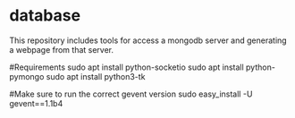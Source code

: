 # database
This repository includes tools for access a mongodb server and generating a webpage from that server.

#Requirements
sudo apt install python-socketio
sudo apt install python-pymongo
sudo apt install python3-tk


#Make sure to run the correct gevent version
sudo easy_install -U gevent==1.1b4



